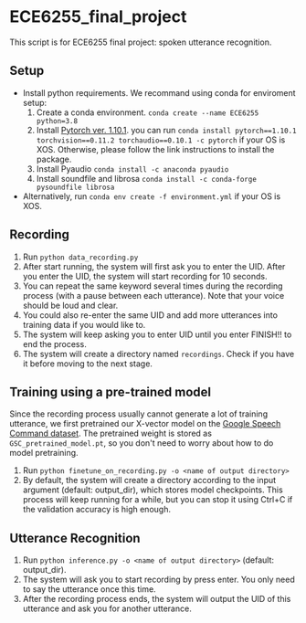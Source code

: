 # ECE6255_final_project
This script is for ECE6255 final project: spoken utterance recognition.


## Setup
- Install python requirements. We recommand using conda for enviroment setup:
    1. Create a conda environment. `conda create --name ECE6255 python=3.8`
    2. Install [Pytorch ver. 1.10.1](https://pytorch.org/get-started/previous-versions/). you can run `conda install pytorch==1.10.1 torchvision==0.11.2 torchaudio==0.10.1 -c pytorch` if your OS is XOS. Otherwise, please follow the link instructions to install the package.
    3. Install Pyaudio `conda install -c anaconda pyaudio`
    4. Install soundfile and librosa `conda install -c conda-forge pysoundfile librosa`
- Alternatively, run `conda env create -f environment.yml` if your OS is XOS.

## Recording
1. Run `python data_recording.py` 
2. After start running, the system will first ask you to enter the UID. After you enter the UID, the system will start recording for 10 seconds.
3. You can repeat the same keyword several times during the recording process (with a pause between each utterance). Note that your voice should be loud and clear.
4. You could also re-enter the same UID and add more utterances into training data if you would like to.
5. The system will keep asking you to enter UID until you enter FINISH!! to end the process.
6. The system will create a directory named `recordings`. Check if you have it before moving to the next stage.


## Training using a pre-trained model
Since the recording process usually cannot generate a lot of training utterance, we first pretrained our X-vector model on the [Google Speech Command dataset](https://ai.googleblog.com/2017/08/launching-speech-commands-dataset.html). The pretrained weight is stored as `GSC_pretrained_model.pt`, so you don't need to worry about how to do model pretraining. 

1. Run `python finetune_on_recording.py -o <name of output directory>`
2. By default, the system will create a directory according to the input argument (default: output_dir), which stores model checkpoints. This process will keep running for a while, but you can stop it using Ctrl+C if the validation accuracy is high enough.  

## Utterance Recognition
1. Run `python inference.py -o <name of output directory>` (default: output_dir).
2. The system will ask you to start recording by press enter. You only need to say the utterance once this time. 
3. After the recording process ends, the system will output the UID of this utterance and ask you for another utterance.



